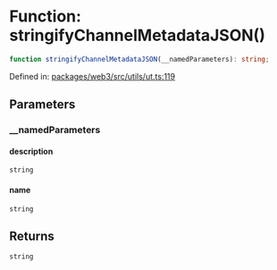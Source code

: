 # Function: stringifyChannelMetadataJSON()

```ts
function stringifyChannelMetadataJSON(__namedParameters): string;
```

Defined in: [packages/web3/src/utils/ut.ts:119](https://github.com/towns-protocol/towns/blob/0db1fd0ac7258e8db8cedfb6183e8eade8284fa1/packages/web3/src/utils/ut.ts#L119)

## Parameters

### \_\_namedParameters

#### description

`string`

#### name

`string`

## Returns

`string`
